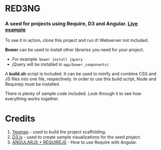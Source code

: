 RED3NG
======

### A seed for projects using Require, D3 and Angular. [Live example](http://tejens.com)

To see it in action, clone this project and run it! Webserver not included.

**Bower** can be used to install other libraries you need for your project.
 - For example: `bower install jquery`
 - jQuery will be installed in `app/bower_components/`

A **build.sh** script is included. It can be used to minify and combine CSS and JS files into one file, respectively. In
order to use this build script, Node and Requirejs must be installed.

There is plenty of sample code included. Look through it to see how everything works together.

# Credits
1. [Yeoman](http://yeoman.io/) - used to build the project scaffolding.
2. [D3.js](http://d3js.org) - used to create sample visualizations for the seed project.
3. [ANGULARJS + REQUIREJS](http://www.startersquad.com/blog/angularjs-requirejs/) - How to use Require with Angular.
